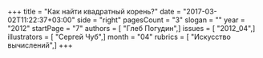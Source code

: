 +++
title = "Как найти квадратный корень?"
date = "2017-03-02T11:22:37+03:00"
side = "right"
pagesCount = "3"
slogan = ""
year = "2012"
startPage = "7"
authors = [ "Глеб Погудин",]
issues = [ "2012_04",]
illustrators = [ "Сергей Чуб",]
month = "04"
rubrics = [ "Искусство вычислений",]
+++
